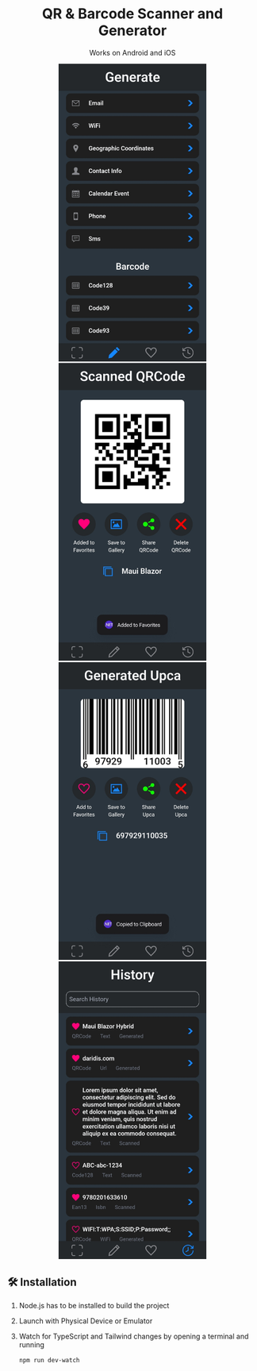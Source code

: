 <h1 align="center">
  QR & Barcode Scanner and Generator
</h1>

<p align="center">
  Works on Android and iOS
</p>

<div align="center">
  <img alt="Screenshot" height="600" src=https://github.com/nikosdaridis/qr-barcode-maui-blazor-hybrid/raw/main/Screenshot1.png>
  <img alt="Screenshot" height="600" src=https://github.com/nikosdaridis/qr-barcode-maui-blazor-hybrid/raw/main/Screenshot2.png>
  <img alt="Screenshot" height="600" src=https://github.com/nikosdaridis/qr-barcode-maui-blazor-hybrid/raw/main/Screenshot3.png>
  <img alt="Screenshot" height="600" src=https://github.com/nikosdaridis/qr-barcode-maui-blazor-hybrid/raw/main/Screenshot4.png>
</div>

## 🛠 Installation

1. Node.js has to be installed to build the project

2. Launch with Physical Device or Emulator

3. Watch for TypeScript and Tailwind changes by opening a terminal and running

   ```sh
   npm run dev-watch
   ```
